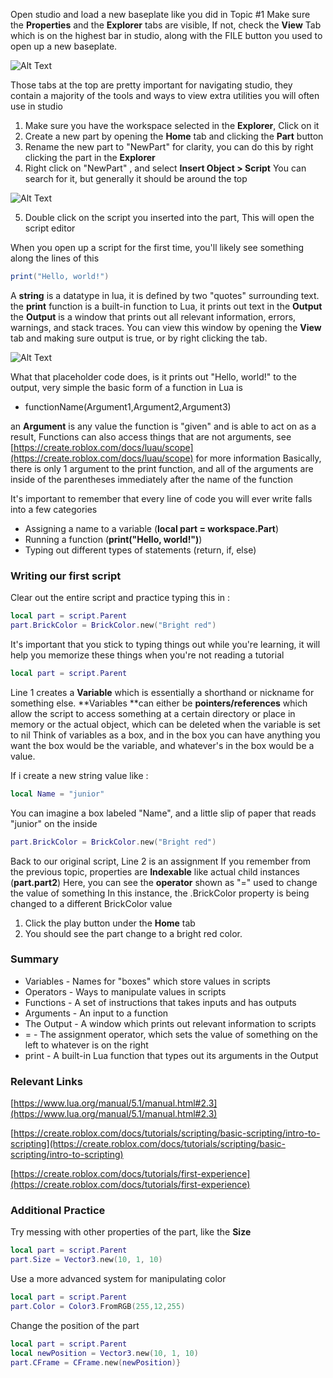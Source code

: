 

Open studio and load a new baseplate like you did in Topic #1
Make sure the **Properties** and the **Explorer** tabs are visible, If not, check the **View** Tab which is on the highest bar in studio, along with the FILE button you used to open up a new baseplate.

![Alt Text](/portfolio/markdown/img/t2img1.png)

Those tabs at the top are pretty important for navigating studio, they contain a majority of the tools and ways to view extra utilities you will often use in studio
1. Make sure you have the workspace selected in the **Explorer**, Click on it
2. Create a new part by opening the **Home** tab and clicking the **Part** button
3. Rename the new part to "NewPart" for clarity, you can do this by right clicking the part in the **Explorer**
4. Right click on "NewPart" , and select **Insert Object > Script**
You can search for it, but generally it should be around the top

![Alt Text](/portfolio/markdown/img/t2img2.png)

5.  Double click on the script you inserted into the part, This will open the script editor

When you open up a script for the first time, you'll likely see something along the lines of this
```lua
print("Hello, world!")
```
A **string** is a datatype in lua, it is defined by two "quotes" surrounding text. the **print** function is a built-in function to Lua, it prints out text in the **Output** the **Output** is a window that prints out all relevant information, errors, warnings, and stack traces.
 You can view this window by opening the **View** tab and making sure output is true, or by right clicking the tab.
 
 ![Alt Text](/portfolio/markdown/img/t2img3.png)

What that placeholder code does, is it prints out "Hello, world!" to the output, very simple
the basic form of a function in Lua is 
* functionName(Argument1,Argument2,Argument3)

an **Argument** is any value the function is "given" and is able to act on as a result, Functions can also access things that are not arguments, 
see [https://create.roblox.com/docs/luau/scope](https://create.roblox.com/docs/luau/scope) for more information
Basically, there is only 1 argument to the print function, and all of the arguments are inside of the parentheses immediately after the name of the function

It's important to remember that every line of code you will ever write falls into a few categories
* Assigning a name to a variable (**local part = workspace.Part**)
* Running a function (**print("Hello, world!")**)
* Typing out different types of statements (return, if, else)

### Writing our first script
Clear out the entire script and practice typing this in :
```lua
local part = script.Parent
part.BrickColor = BrickColor.new("Bright red")
```
It's important that you stick to typing things out while you're learning, it will help you memorize these things when you're not reading a tutorial
```lua
local part = script.Parent
```
Line 1  creates a **Variable** which is essentially a shorthand or nickname for something else.
**Variables **can either be **pointers/references** which allow the script to access something at a certain directory or place in memory
or the actual object, which can be deleted when the variable is set to nil
Think of variables as a box, and in the box you can have anything you want
the box would be the variable, and whatever's in the box would be a value.

If i create a new string value like :
```lua
local Name = "junior"
```
You can imagine a box labeled "Name", and a little slip of paper that reads "junior" on the inside
```lua
part.BrickColor = BrickColor.new("Bright red")
```
Back to our original script, Line 2 is an assignment
If you remember from the previous topic, properties are **Indexable** like actual child instances (**part.part2**)
Here, you can see the **operator** shown as "=" used to change the value of something
In this instance, the .BrickColor property is being changed to a different BrickColor value
1. Click the play button under the **Home** tab
2. You should see the part change to a bright red color.

### Summary
* Variables - Names for "boxes" which store values in scripts
* Operators - Ways to manipulate values in scripts
* Functions - A set of instructions that takes inputs and has outputs
* Arguments - An input to a function
* The Output - A window which prints out relevant information to scripts
* = - The assignment operator, which sets the value of something on the left to whatever is on the right
* print - A built-in Lua function that types out its arguments in the Output

### Relevant Links

[https://www.lua.org/manual/5.1/manual.html#2.3](https://www.lua.org/manual/5.1/manual.html#2.3)

[https://create.roblox.com/docs/tutorials/scripting/basic-scripting/intro-to-scripting](https://create.roblox.com/docs/tutorials/scripting/basic-scripting/intro-to-scripting)

[https://create.roblox.com/docs/tutorials/first-experience](https://create.roblox.com/docs/tutorials/first-experience)

### Additional Practice
Try messing with other properties of the part, like the **Size**
```lua
local part = script.Parent
part.Size = Vector3.new(10, 1, 10)
```
Use a more advanced system for manipulating color

```lua
local part = script.Parent
part.Color = Color3.FromRGB(255,12,255)
```
Change the position of the part

```lua
local part = script.Parent
local newPosition = Vector3.new(10, 1, 10)
part.CFrame = CFrame.new(newPosition)}
```